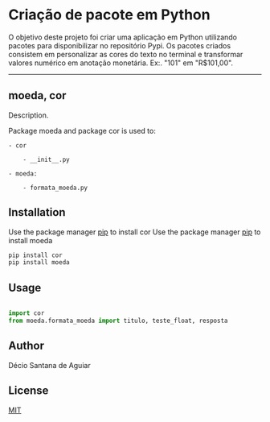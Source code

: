# Criação de pacote em Python

O objetivo deste projeto foi criar uma aplicação em Python utilizando pacotes para disponibilizar no repositório Pypi. Os pacotes criados consistem em personalizar as cores do texto no terminal e transformar valores numérico em anotação monetária. Ex:. "101" em "R$101,00".

***
## moeda, cor

Description. 

Package moeda and package cor is used to:
	
	- cor
		
		- __init__.py
	
	- moeda:
		
		- formata_moeda.py

## Installation

Use the package manager [pip](https://pip.pypa.io/en/stable/) to install cor
Use the package manager [pip](https://pip.pypa.io/en/stable/) to install moeda

```bash
pip install cor
pip install moeda
```

## Usage

```python

import cor
from moeda.formata_moeda import titulo, teste_float, resposta
```

## Author
Décio Santana de Aguiar

## License
[MIT](https://choosealicense.com/licenses/mit/)
